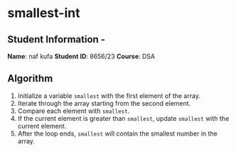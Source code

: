 # smallest-int
 
## Student Information -
**Name**: naf kufa
**Student ID**: 8656/23 
**Course**: DSA
 
## Algorithm 
1. Initialize a variable `smallest` with the first element of the 
array. 
2. Iterate through the array starting from the second element. 
3. Compare each element with `smallest`. 
4. If the current element is greater than `smallest`, update 
`smallest` with the current element. 
5. After the loop ends, `smallest` will contain the smallest 
number in the array. 
 
